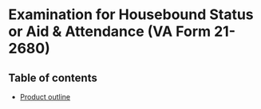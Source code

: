 # Examination for Housebound Status or Aid & Attendance (VA Form 21-2680) 

## Table of contents 

- [Product outline](https://github.com/department-of-veterans-affairs/va.gov-team/blob/master/products/21-2680/product_outline.md)
